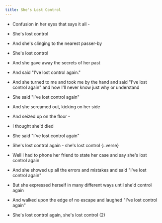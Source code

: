 ```yaml
---
title: She's Lost Control
---
```


- Confusion in her eyes that says it all -
- She's lost control
- And she's clinging to the nearest passer-by
- She's lost control
- And she gave away the secrets of her past
- And said "I've lost control again."

- And she turned to me
and took me by the hand
and said "I've lost control again"
and how I'll never know just why
or understand
- She said "I've lost control again"
- And she screamed out, kicking on her side
- And seized up on the floor -
- I thought she'd died
- She said "I've lost control again"
- She's lost control again -
she's lost control
{:.verse}

- Well I had to phone her friend
to state her case and say
she's lost control again
- And she showed up all the errors
and mistakes
and said "I've lost control again"
- But she expressed herself in many
different ways
until she'd control again
- And walked upon the edge of no escape
and laughed "I've lost control again"
- She's lost control again,
she's lost control (2)



